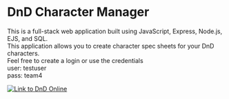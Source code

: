 # DnD Character Manager

This is a full-stack web application built using JavaScript, Express, Node.js, EJS, and SQL. <br>
This application allows you to create character spec sheets for your DnD characters. <br>
Feel free to create a login or use the credentials<br>
user: testuser <br>
pass: team4 <br>

[![Link to DnD Online](https://nfotinakes.weebly.com/uploads/1/3/9/4/139404339/project_orig.png)](https://team4finalproject.nfotinakes.repl.co/ "DnD Character Manager")
